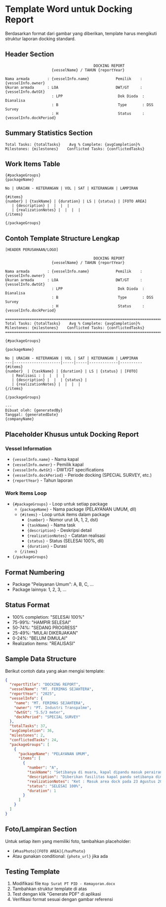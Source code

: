 # Template Word untuk Docking Report

Berdasarkan format dari gambar yang diberikan, template harus mengikuti struktur laporan docking standard.

## Header Section

```
                                        DOCKING REPORT
                     {vesselName} / TAHUN {reportYear}

Nama armada        : {vesselInfo.name}            Pemilik    : {vesselInfo.owner}
Ukuran armada      : LOA                          DWT/GT     : {vesselInfo.dwtGt}
                     : LPP                         Dok Dioda  : Dianalisa
                     : B                           Type       : DSS Survey
                     : H                           Status     : {vesselInfo.dockPeriod}
```

## Summary Statistics Section

```
Total Tasks: {totalTasks}    Avg % Complete: {avgCompletion}%    Milestones: {milestones}    Conflicted Tasks: {conflictedTasks}
```

## Work Items Table

```
{#packageGroups}
{packageName}

No | URAIAN - KETERANGAN | VOL | SAT | KETERANGAN | LAMPIRAN

{#items}
{number} | {taskName} | {duration} | LS | {status} | [FOTO AREA]
   | {description} |  |  |  | 
   | {realizationNotes} |  |  |  |
{/items}

{/packageGroups}
```

## Contoh Template Structure Lengkap

```
[HEADER PERUSAHAAN/LOGO]

                                        DOCKING REPORT
                     {vesselName} / TAHUN {reportYear}

Nama armada        : {vesselInfo.name}            Pemilik    : {vesselInfo.owner}  
Ukuran armada      : LOA                          DWT/GT     : {vesselInfo.dwtGt}
                     : LPP                         Dok Dioda  : Dianalisa
                     : B                           Type       : DSS Survey  
                     : H                           Status     : {vesselInfo.dockPeriod}

===============================================================================
Total Tasks: {totalTasks}    Avg % Complete: {avgCompletion}%    Milestones: {milestones}    Conflicted Tasks: {conflictedTasks}
===============================================================================

{#packageGroups}

{packageName}

No | URAIAN - KETERANGAN | VOL | SAT | KETERANGAN | LAMPIRAN
---|---------------------|-----|-----|-------------|----------
{#items}
{number}  | {taskName} | {duration} | LS | {status} | [FOTO]
   | Realisasi : |  |  |  | 
   | {description} |  |  | {status} | 
   | {realizationNotes} |  |  |  |
{/items}

{/packageGroups}

---
Dibuat oleh: {generatedBy}
Tanggal: {generatedDate}  
{companyName}
```

## Placeholder Khusus untuk Docking Report

### Vessel Information
- `{vesselInfo.name}` - Nama kapal
- `{vesselInfo.owner}` - Pemilik kapal
- `{vesselInfo.dwtGt}` - DWT/GT specifications
- `{vesselInfo.dockPeriod}` - Periode docking (SPECIAL SURVEY, etc.)
- `{reportYear}` - Tahun laporan

### Work Items Loop
- `{#packageGroups}` - Loop untuk setiap package
  - `{packageName}` - Nama package (PELAYANAN UMUM, dll)
  - `{#items}` - Loop untuk items dalam package
    - `{number}` - Nomor urut (A, 1, 2, dst)
    - `{taskName}` - Nama task
    - `{description}` - Deskripsi detail
    - `{realizationNotes}` - Catatan realisasi
    - `{status}` - Status (SELESAI 100%, dll)
    - `{duration}` - Durasi
  - `{/items}`
- `{/packageGroups}`

## Format Numbering

- Package "Pelayanan Umum": A, B, C, ...
- Package lainnya: 1, 2, 3, ...

## Status Format

- 100% completion: "SELESAI 100%"
- 75-99%: "HAMPIR SELESAI" 
- 50-74%: "SEDANG PROGRESS"
- 25-49%: "MULAI DIKERJAKAN"
- 0-24%: "BELUM DIMULAI"
- Realization items: "REALISASI"

## Sample Data Structure

Berikut contoh data yang akan mengisi template:

```json
{
  "reportTitle": "DOCKING REPORT",
  "vesselName": "MT. FERIMAS SEJAHTERA", 
  "reportYear": "2025",
  "vesselInfo": {
    "name": "MT. FERIMAS SEJAHTERA",
    "owner": "PT. Industri Transpalme",
    "dwtGt": "5.5/3 meter",
    "dockPeriod": "SPECIAL SURVEY"
  },
  "totalTasks": 37,
  "avgCompletion": 36,
  "milestones": 2,
  "conflictedTasks": 24,
  "packageGroups": [
    {
      "packageName": "PELAYANAN UMUM",
      "items": [
        {
          "number": "A",
          "taskName": "Setibanya di muara, kapal dipandu masuk perairan dock dibantu 1 (satu) tugboat",
          "description": "Diberikan fasilitas kapal pandu setibanya dimuara untuk masuk area Galangan Surya, 1 set SELESAI 100%",
          "realizationNotes": "Ket : Masuk area dock pada 23 Agustus 2025 menggunakan 1 kapal pandu",
          "status": "SELESAI 100%",
          "duration": 1
        }
      ]
    }
  ]
}
```

## Foto/Lampiran Section

Untuk setiap item yang memiliki foto, tambahkan placeholder:
- `{#hasPhoto}[FOTO AREA]{/hasPhoto}`
- Atau gunakan conditional: `{photo_url}` jika ada

## Testing Template

1. Modifikasi file `Kop Surat PT PID - Kemayoran.docx`
2. Tambahkan struktur template di atas
3. Test dengan klik "Generate PDF" di aplikasi
4. Verifikasi format sesuai dengan gambar referensi